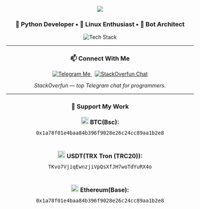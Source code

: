 <p align="center">
  <img src="https://readme-typing-svg.demolab.com?font=Fira+Code&size=24&duration=4000&pause=1000&color=CCCCCC&center=true&vCenter=true&width=600&lines=Wake+up,+Neo...;The+Matrix+has+you.;Follow+the+white+rabbit...;Knock+knock,+Neo." />
</p>

<h3 align="center">
  🧠 Python Developer • 🐧 Linux Enthusiast • 🤖 Bot Architect
</h3>

<p align="center">
  <img src="https://skillicons.dev/icons?i=java,kotlin,androidstudio,python,linux,git&perline=6" alt="Tech Stack" />
</p>

<hr>

<h3 align="center">📫 Connect With Me</h3>

<p align="center">
  <a href="https://t.me/cobralicious" target="_blank">
    <img alt="Telegram Me" src="https://img.shields.io/badge/@cobralicious-2CA5E0?style=for-the-badge&logo=telegram&logoColor=white" />
  </a>
  &nbsp;
  <a href="https://t.me/StackOverfunChat" target="_blank">
    <img alt="StackOverfun Chat" src="https://img.shields.io/badge/Join-StackOverfun_Chat-0088cc?style=for-the-badge&logo=telegram&logoColor=white" />
  </a>
</p>

<p align="center"><i>StackOverfun — top Telegram chat for programmers.</i></p>

<hr>

<h3 align="center">💎 Support My Work</h3>

<p align="center" style="font-size:16px; line-height: 2;">
  <img src="https://s2.coinmarketcap.com/static/img/coins/64x64/1.png" width="20" /> <strong>BTC(Bsc):</strong><br />
  <code>0x1a78f01e4baa84b396f9028e26c24cc89aa1b2e8</code><br /><br />
  <img src="https://s2.coinmarketcap.com/static/img/coins/64x64/825.png" width="20" /> <strong>USDT(TRX Tron (TRC20)):</strong><br />
  <code>TKvo7VjiqEwnzjiVpQsXfJH7woTdYuRX4o</code><br /><br />
  <img src="https://s2.coinmarketcap.com/static/img/coins/64x64/1027.png" width="20" /> <strong>Ethereum(Base):</strong><br />
  <code>0x1a78f01e4baa84b396f9028e26c24cc89aa1b2e8</code>
</p>
